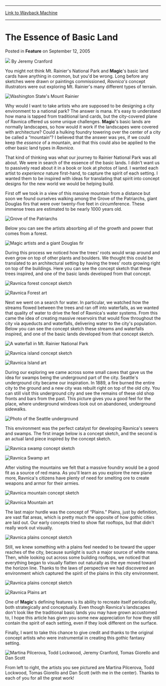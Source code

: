 
---
[Link to Wayback Machine](https://web.archive.org/web/20170602182414/http://magic.wizards.com/en/articles/archive/essence-basic-land-2005-09-12)

[_metadata_:author]:- "Jeremy Cranford"
[_metadata_:description]:- "You might not think Mt. Rainier's National Park and Magic's basic land cards have anything in common, but you'd be wrong. Long before any sketches were drawn or paintings commissioned, Ravnica's concept illustrators were out exploring Mt. Rainier's many different types of terrain."
[_metadata_:generator]:- "Drupal 7 (http://drupal.org)"
[_metadata_:node]:- "632121"
[_metadata_:publish_date]:- "2005-09-12"
[_metadata_:source]:- "div-main-content"
[_metadata_:title]:- "The Essence of Basic Land"
[_metadata_:wayback_capture_timestamp]:- "2017-06-02 18:24:14"
[_metadata_:wayback_raw_url]:- "https://web.archive.org/web/20170602182414id_/http://magic.wizards.com/en/articles/archive/essence-basic-land-2005-09-12"
[_metadata_:wayback_url]:- "http://magic.wizards.com/en/articles/archive/essence-basic-land-2005-09-12"
---


The Essence of Basic Land
=========================



 Posted in **Feature**
 on September 12, 2005 






![](https://media.magic.wizards.com/styles/auth_small/public/images/person/authorpic_JeremyCranford.jpg)
By Jeremy Cranford












You might not think Mt. Rainier's National Park and **Magic**'s basic land cards have anything in common, but you'd be wrong. Long before any sketches were drawn or paintings commissioned, *Ravnica's* concept illustrators were out exploring Mt. Rainier's many different types of terrain.


![Washington State's Mount Rainier](https://media.magic.wizards.com/image_legacy_migration/magic/images/mtgcom/fcpics/features/284_mtrainier.jpg)


Why would I want to take artists who are supposed to be designing a city environment to a national park? The answer is mana. It's easy to understand how mana is tapped from traditional land cards, but the city-covered plane of Ravnica offered us some unique challenges. **Magic**'s basic lands are normally landscapes, so how would it work if the landscapes were covered with architecture? Could a hulking foundry towering over the center of a city be called a “mountain”? I believed that the answer was yes, if we could keep the *essence* of a mountain, and that this could also be applied to the other basic land types in *Ravnica*.


That kind of thinking was what our journey to Rainier National Park was all about. We were in search of the essence of the basic lands. I didn't want us to passively read about it in a book or look at photos of land. I wanted each artist to *experience* nature first-hand, to capture the spirit of each setting. I wanted them to be inspired with ideas for translating that spirit into concept designs for the new world we would be helping build.


First off we took in a view of this massive mountain from a distance but soon we found ourselves walking among the Grove of the Patriarchs, giant Douglas firs that were over twenty-five feet in circumference. These immense trees are estimated to be nearly 1000 years old.


![Grove of the Patriarchs](https://media.magic.wizards.com/image_legacy_migration/magic/images/mtgcom/fcpics/features/284_grovepatriarchs.jpg)


Below you can see the artists absorbing all of the growth and power that comes from a forest.


![Magic artists and a giant Douglas fir](https://media.magic.wizards.com/image_legacy_migration/magic/images/mtgcom/fcpics/features/284_artisttree.jpg)


During this process we noticed how the trees' roots would wrap around and even grow on top of other plants and boulders. We thought this could be translated to an architectural setting by having the trees' roots growing right on top of the buildings. Here you can see the concept sketch that these trees inspired, and one of the basic lands developed from that concept.


![Ravnica forest concept sketch](https://media.magic.wizards.com/image_legacy_migration/magic/images/mtgcom/fcpics/features/284_forestconcept1.jpg)


![Ravnica Forest art](https://media.magic.wizards.com/image_legacy_migration/magic/images/mtgcom/fcpics/features/284_forestart.jpg)


Next we went on a search for water. In particular, we watched how the streams flowed between the trees and ran off into waterfalls, as we wanted that quality of water to drive the feel of Ravnica's water systems. From this came the idea of creating massive reservoirs that would flow throughout the city via aqueducts and waterfalls, delivering water to the city's population. Below you can see the concept sketch these streams and waterfalls inspired, and one of the basic lands developed from that concept sketch.


![A waterfall in Mt. Rainier National Park](https://media.magic.wizards.com/image_legacy_migration/magic/images/mtgcom/fcpics/features/284_waterfall.jpg)


![Ravnica island concept sketch](https://media.magic.wizards.com/image_legacy_migration/magic/images/mtgcom/fcpics/features/284_islandconcept1.jpg)


![Ravnica Island art](https://media.magic.wizards.com/image_legacy_migration/magic/images/mtgcom/fcpics/features/284_islandart.jpg)


During our exploring we came across some small caves that gave us the idea for swamps being the underground part of the city. Seattle's underground city became our inspiration. In 1889, a fire burned the entire city to the ground and a new city was rebuilt right on top of the old city. You can still visit this underground city and see the remains of these old shop fronts and bars from the past. This picture gives you a good feel for the place, where underground windows look out on abandoned, underground sidewalks.


![Photo of the Seattle underground](https://media.magic.wizards.com/image_legacy_migration/magic/images/mtgcom/fcpics/features/284_underground.jpg)


This environment was the perfect catalyst for developing Ravnica's sewers and swamps. The first image below is a concept sketch, and the second is an actual land piece inspired by the concept sketch.


![Ravnica swamp concept sketch](https://media.magic.wizards.com/image_legacy_migration/magic/images/mtgcom/fcpics/features/284_swampconcept1.jpg)


![Ravnica Swamp art](https://media.magic.wizards.com/image_legacy_migration/magic/images/mtgcom/fcpics/features/284_swampart.jpg)


After visiting the mountains we felt that a massive foundry would be a good fit as a source of red mana. As you'll learn as you explore the new plane more, Ravnica's citizens have plenty of need for smelting ore to create weapons and armor for their armies.


![Ravnica mountain concept sketch](https://media.magic.wizards.com/image_legacy_migration/magic/images/mtgcom/fcpics/features/284_mountainconcept1.jpg)


![Ravnica Mountain art](https://media.magic.wizards.com/image_legacy_migration/magic/images/mtgcom/fcpics/features/284_mountainart.jpg)


The last major hurdle was the concept of “Plains.” Plains, just by definition, are vast flat areas, which is pretty much the opposite of how gothic cities are laid out. Our early concepts tried to show flat rooftops, but that didn't really work out visually.


![Ravnica plains concept sketch](https://media.magic.wizards.com/image_legacy_migration/magic/images/mtgcom/fcpics/features/284_plainsconcept1.jpg)


Still, we knew something with a plains feel needed to be toward the upper reaches of the city, because sunlight is such a major source of white mana. Then, while looking out across some building rooftops, we noticed that everything began to visually flatten out naturally as the eye moved toward the horizon line. Thanks to the laws of perspective we had discovered an environment which captured the spirit of the plains in this city environment.


![Ravnica plains concept sketch](https://media.magic.wizards.com/image_legacy_migration/magic/images/mtgcom/fcpics/features/284_plainsconcept2.jpg)


![Ravnica Plains art](https://media.magic.wizards.com/image_legacy_migration/magic/images/mtgcom/fcpics/features/284_plainsart.jpg)


One of **Magic**'s defining features is its ability to recreate itself periodically, both strategically and conceptually. Even though Ravnica's landscapes don't look like the traditional basic lands you may have grown accustomed to, I hope this article has given you some new appreciation for how they still contain the spirit of each setting, even if they look different on the surface.


Finally, I want to take this chance to give credit and thanks to the original concept artists who were instrumental in creating this gothic fantasy setting.


![Martina Pilcerova, Todd Lockwood, Jeremy Cranford, Tomas Giorello and Dan Scott](https://media.magic.wizards.com/image_legacy_migration/magic/images/mtgcom/fcpics/features/284_artistgroup.jpg)


From left to right, the artists you see pictured are Martina Pilcerova, Todd Lockwood, Tomas Giorello and Dan Scott (with me in the center). Thanks to each of you for all the great work!








